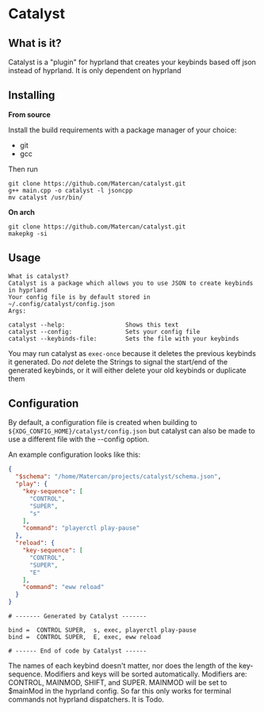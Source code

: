 # Catalyst

## What is it?
Catalyst is a "plugin" for hyprland that creates your keybinds based off json instead of hyprland.
It is only dependent on hyprland

## Installing

**From source**

Install the build requirements with a package manager of your choice:
- git
- gcc

Then run

```Shell
git clone https://github.com/Matercan/catalyst.git
g++ main.cpp -o catalyst -l jsoncpp
mv catalyst /usr/bin/
```

**On arch**

```Shell
git clone https://github.com/Matercan/catalyst.git
makepkg -si
```

## Usage

```
What is catalyst?
Catalyst is a package which allows you to use JSON to create keybinds in hyprland
Your config file is by default stored in ~/.config/catalyst/config.json
Args:

catalyst --help:                 Shows this text
catalyst --config:               Sets your config file
catalyst --keybinds-file:        Sets the file with your keybinds
```

You may run catalyst as ``exec-once`` because it deletes the previous keybinds it generated.
Do *not* delete the Strings to signal the start/end of the generated keybinds,
or it will either delete your old keybinds or duplicate them

## Configuration
By default, a configuration file is created when building to ``${XDG_CONFIG_HOME}/catalyst/config.json``
but catalyst can also be made to use a different file with the --config option.

An example configuration looks like this:
```json
{
  "$schema": "/home/Matercan/projects/catalyst/schema.json",
  "play": {
    "key-sequence": [
      "CONTROL",
      "SUPER",
      "s"
    ],
    "command": "playerctl play-pause"
  },
  "reload": {
    "key-sequence": [
      "CONTROL",
      "SUPER",
      "E"
    ],
    "command": "eww reload"
  }
}
```
```
# ------- Generated by Catalyst ------- 

bind =  CONTROL SUPER,  s, exec, playerctl play-pause
bind =  CONTROL SUPER,  E, exec, eww reload

# ------ End of code by Catalyst ------ 
```
The names of each keybind doesn't matter, nor does the length of the key-sequence.
Modifiers and keys will be sorted automatically. Modifiers are:
CONTROL, MAINMOD, SHIFT, and SUPER. MAINMOD will be set to $mainMod in the hyprland config.
So far this only works for terminal commands not hyprland dispatchers. It is Todo.

